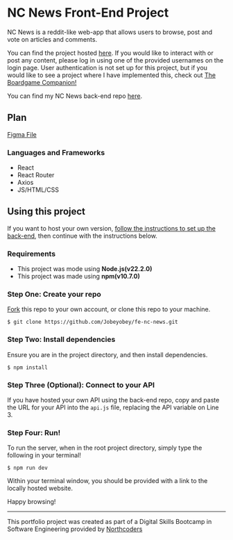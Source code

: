 # NC News Front-End Project

NC News is a reddit-like web-app that allows users to browse, post and vote on articles and comments.

You can find the project hosted [here](https://nc-news-joehollands.netlify.app/). If you would like to interact with or post any content, please log in using one of the provided usernames on the login page. User authentication is not set up for this project, but if you would like to see a project where I have implemented this, check out [The Boardgame Companion!](https://github.com/Jobeyobey/the-boardgame-companion)

You can find my NC News back-end repo [here](https://github.com/Jobeyobey/be-nc-news).

## Plan

[Figma File](https://www.figma.com/board/hNDmPxAKqNlW01vEiI1ToF/NC-News-Frontend?node-id=0-1&t=j7mILs35IkFBxi5f-0)

### Languages and Frameworks

-   React
-   React Router
-   Axios
-   JS/HTML/CSS

## Using this project

If you want to host your own version, [follow the instructions to set up the back-end](https://github.com/Jobeyobey/be-nc-news), then continue with the instructions below.

### Requirements

-   This project was mode using **Node.js(v22.2.0)**
-   This project was made using **npm(v10.7.0)**

### Step One: Create your repo

[Fork](https://github.com/Jobeyobey/fe-nc-news/fork) this repo to your own account, or clone this repo to your machine.

`$ git clone https://github.com/Jobeyobey/fe-nc-news.git`

### Step Two: Install dependencies

Ensure you are in the project directory, and then install dependencies.

`$ npm install`

### Step Three (Optional): Connect to your API

If you have hosted your own API using the back-end repo, copy and paste the URL for your API into the `api.js` file, replacing the API variable on Line 3.

### Step Four: Run!

To run the server, when in the root project directory, simply type the following in your terminal!

`$ npm run dev`

Within your terminal window, you should be provided with a link to the locally hosted website.

Happy browsing!

---

This portfolio project was created as part of a Digital Skills Bootcamp in Software Engineering provided by [Northcoders](https://northcoders.com/)
